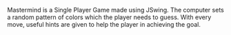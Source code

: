 Mastermind is a Single Player Game made using JSwing. The computer sets a random pattern of colors which the player
needs to guess. With every move, useful hints are given to help the player in achieving the goal.
